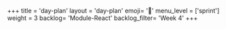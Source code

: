 +++
title = 'day-plan'
layout = 'day-plan'
emoji= '📝'
menu_level = ['sprint']
weight = 3
backlog= 'Module-React'
backlog_filter= 'Week 4'
+++


